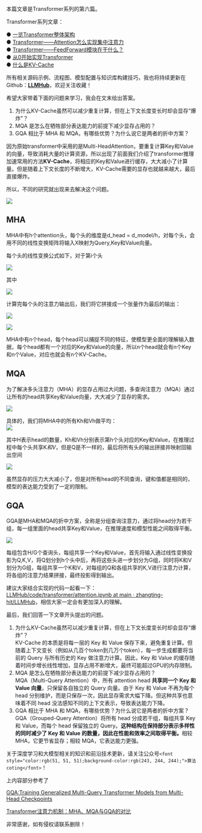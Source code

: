 本篇文章是Transformer系列的第六篇。

Transformer系列文章：

● [一览Transformer整体架构](https://zhuanlan.zhihu.com/p/1918047303597552480)  
● [Transformer——Attention怎么实现集中注意力](https://zhuanlan.zhihu.com/p/1918049072331362469)  
● [Transformer——FeedForward模块在干什么？](https://zhuanlan.zhihu.com/p/1918050616376301224)  
● [从0开始实现Transformer](https://zhuanlan.zhihu.com/p/1918357249883105145)  
● [什么是KV-Cache](https://zhuanlan.zhihu.com/p/1919338888536756837)



<font style="color:rgb(25, 27, 31);">所有相关源码示例、流程图、模型配置与知识库构建技巧，我也将持续更新在Github：</font>[**<font style="color:rgb(25, 27, 31);">LLMHub</font>**](https://github.com/zhangting-hit/LLMHub)<font style="color:rgb(25, 27, 31);">，欢迎关注收藏！</font>

希望大家带着下面的问题来学习，我会在文末给出答案。

1. 为什么KV-Cache虽然可以减少重复计算，但在上下文长度变长时却会显存“爆炸”？
2. MQA 是怎么在牺牲部分表达能力的前提下减少显存占用的？     
3. GQA 相比于 MHA 和 MQA，有哪些优势？为什么说它是两者的折中方案？  



因为原始transformer中采用的是Multi-HeadAttention，要重复计算Key和Value的向量，导致消耗大量的计算资源，所以出现了前面我们介绍了transformer推理加速常用的方法**KV-Cache**，将相应的Key和Value进行缓存，大大减小了计算量。但是随着上下文长度的不断增大，KV-Cache需要的显存也就越来越大，最后直接爆炸。

所以，不同的研究就出现来去解决这个问题。



![](https://cdn.nlark.com/yuque/0/2025/png/28454971/1750408107853-f43f563d-3815-4ecb-9c8f-104a22e77add.png)

## MHA
MHA中有h个attention头，每个头的维度是d_head = d_model/h，对每个头，会用不同的线性变换矩阵将输入X映射为Query,Key和Value向量。

每个头的线性变换公式如下，对于第i个头

![](https://cdn.nlark.com/yuque/0/2025/png/28454971/1750421169811-aa7313d6-9216-4a30-bc99-56fd727f6c36.png)

其中

![](https://cdn.nlark.com/yuque/0/2025/png/28454971/1750421180742-5c46f578-9fb3-4c9f-a33c-596625747b97.png)

计算完每个头的注意力输出后，我们将它拼接成一个张量作为最后的输出：

![](https://cdn.nlark.com/yuque/0/2025/png/28454971/1750421231153-1728e682-23db-4b06-b240-b5c51b1fa77e.png)

![](https://cdn.nlark.com/yuque/0/2025/png/28454971/1750416882124-b2f92eba-f1d3-4f23-9e45-d87f24206001.png)

MHA中有n个head，每个head可以捕捉不同的特征，使模型更全面的理解输入数据，每个head都有一个对应的Key和Value的向量，所以n个head就会有n个Key和n个Value，对应也就会有n个KV-Cache。

## MQA
为了解决多头注意力（MHA）的显存占用过大问题，多查询注意力（MQA）通过让所有的head共享Key和Value向量，大大减少了显存的需求。

![](https://cdn.nlark.com/yuque/0/2025/png/28454971/1750421814479-70fd5657-2f58-4854-9e1b-a2e7dfad88d4.png)

具体的，我们将MHA中的所有Kh和Vh做平均：  
![](https://cdn.nlark.com/yuque/0/2025/png/28454971/1750418381353-341975f3-a86b-448a-9986-50a02e65d860.png)

其中H表示head的数量，Kh和Vh分别表示第h个头对应的Key和Value，在推理过程中每个头共享K*和V*，但是Q是不一样的，最后将所有头的输出拼接并映射回输出空间

![](https://cdn.nlark.com/yuque/0/2025/png/28454971/1750418570400-dbc1d151-7cd0-4a76-9864-8fcffd07b20b.png)

虽然显存的压力大大减小了，但是对所有head的不同查询，键和值都是相同的，模型的表达能力受到了一定的限制。

## GQA
GQA是MHA和MQA的折中方案，全称是分组查询注意力，通过将head分为若干组，每一组里面的head共享Key和Value，在推理速度和模型性能之间取得平衡。

![](https://cdn.nlark.com/yuque/0/2025/png/28454971/1750421804276-4e7935e9-4e81-4d80-9b05-9ca9ab41e4c7.png)

每组包含H/G个查询头，每组共享一个Key和Value，首先将输入通过线性变换投影为Q,K,V，将Q划分到h个头中后，再将这些头进一步划分为G组，同时将K和V划分为G组，每组共享一个K和V，对每组的Q和各组共享的K,V进行注意力计算，将各组的注意力结果拼接，最终投影得到输出。



建议大家结合实现的代码一起看一下：[LLMHub/code/transformer/attention.ipynb at main · zhangting-hit/LLMHub](https://github.com/zhangting-hit/LLMHub/blob/main/code/transformer/attention.ipynb)，相信大家一定会有更加深入的理解。



<font style="color:rgb(25, 27, 31);">最后，我们回答一下文章开头提出的问题。</font>

1. 为什么KV-Cache虽然可以减少重复计算，但在上下文长度变长时却会显存“爆炸”？<font style="color:rgb(25, 27, 31);">  
</font><font style="color:rgb(25, 27, 31);">	KV-Cache 的本质是将每一层的 Key 和 Value 保存下来，避免重复计算。但随着上下文变长（例如从几百个token到几万个token），每一步生成都要将当前的 Query 与所有历史的 Key 做注意力计算。因此，Key 和 Value 的缓存随着时间步增长线性增加，显存占用不断增大，最终可能超过GPU的内存限制。</font>
2. MQA 是怎么在牺牲部分表达能力的前提下减少显存占用的？<font style="color:rgb(25, 27, 31);">  
</font><font style="color:rgb(25, 27, 31);">	MQA（Multi-Query Attention）中，所有 attention head </font>**<font style="color:rgb(25, 27, 31);">共享同一个 Key 和 Value 向量</font>**<font style="color:rgb(25, 27, 31);">，只保留各自独立的 Query 向量。由于 Key 和 Value 不再为每个 head 分别维护，而是只保存一次，因此显存需求大幅下降。但这种共享也意味着不同 head 没法感知不同的上下文表示，导致表达能力下降。</font>
3. GQA 相比于 MHA 和 MQA，有哪些优势？为什么说它是两者的折中方案？<font style="color:rgb(25, 27, 31);">  
</font><font style="color:rgb(25, 27, 31);">	GQA（Grouped-Query Attention）将所有 head 分成若干组，每组共享 Key 和 Value，而每个 head 保留独立的 Query。</font>**<font style="color:rgb(25, 27, 31);">这种结构在保持部分表示多样性的同时减少了 Key 和 Value 的数量，因此在性能和效率之间取得平衡。</font>**<font style="color:rgb(25, 27, 31);">相较 MHA，它更节省显存；相较 MQA，它表达能力更强。</font>



<font style="color:rgb(25, 27, 31);">关于深度学习和大模型相关的知识和前沿技术更新，</font>请关注公众号`<font style="color:rgb(51, 51, 51);background-color:rgb(243, 244, 244);">算法coting</font>`<font style="color:rgb(51, 51, 51);">！</font>

<font style="color:rgb(51, 51, 51);"></font>

上内容部分参考了

[GQA:Training Generalized Multi-Query Transformer Models from  Multi-Head Checkpoints](https://arxiv.org/pdf/2305.13245)

[Transformer注意力机制：MHA、MQA与GQA的对比](https://syhya.github.io/zh/posts/2025-01-16-group-query-attention/)

非常感谢，如有侵权请联系删除！





